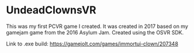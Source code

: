 # UndeadClownsVR
This was my first PCVR game I created. It was created in 2017 based on my gamejam game from the 2016 Asylum Jam. Created using the OSVR SDK.

Link to .exe build: https://gamejolt.com/games/immortui-clown/207348
